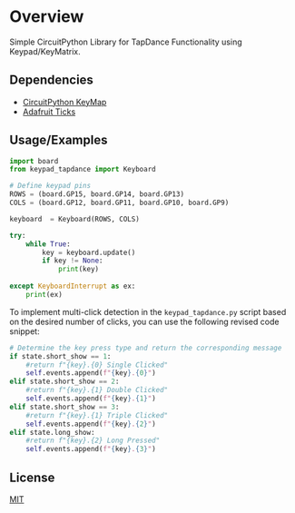 # Overview
Simple CircuitPython Library for TapDance Functionality using Keypad/KeyMatrix.

## Dependencies

- [CircuitPython KeyMap](https://docs.circuitpython.org/en/latest/shared-bindings/keypad/index.html)
- [Adafruit Ticks](https://docs.circuitpython.org/projects/ticks/en/latest/api.html)
## Usage/Examples

```python
import board
from keypad_tapdance import Keyboard

# Define keypad pins
ROWS = (board.GP15, board.GP14, board.GP13)
COLS = (board.GP12, board.GP11, board.GP10, board.GP9)

keyboard  = Keyboard(ROWS, COLS)

try:
    while True:
        key = keyboard.update()
        if key != None:
            print(key)
        
except KeyboardInterrupt as ex:
    print(ex)
```

To implement multi-click detection in the `keypad_tapdance.py` script based on the desired number of clicks, you can use the following revised code snippet:
```python
# Determine the key press type and return the corresponding message
if state.short_show == 1:
    #return f"{key}.{0} Single Clicked"
    self.events.append(f"{key}.{0}")
elif state.short_show == 2:
    #return f"{key}.{1} Double Clicked"
    self.events.append(f"{key}.{1}")
elif state.short_show == 3:
    #return f"{key}.{1} Triple Clicked"
    self.events.append(f"{key}.{2}")           
elif state.long_show:
    #return f"{key}.{2} Long Pressed"
    self.events.append(f"{key}.{3}")
```
## License

[MIT](https://choosealicense.com/licenses/mit/)

